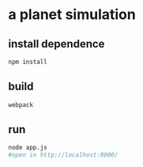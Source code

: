 # a planet simulation

## install dependence

```bash
npm install
```

## build

```bash
webpack
```

## run

```bash
node app.js
#open in http://localhost:8000/
```
